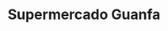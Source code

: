 ---
title: "Supermercado Guanfa"
url: /ciudad-autonoma-de-buenos-aires/supermercado-guanfa/
shop: supermercado
---